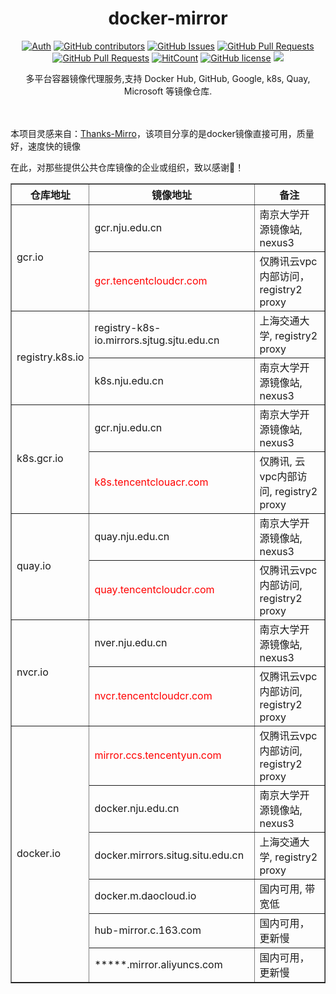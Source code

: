 <div align="center">

# docker-mirror

[![Auth](https://img.shields.io/badge/Auth-gebangfeng-ff69b4)](https://github.com/gebangfeng)
[![GitHub contributors](https://img.shields.io/github/contributors/gebangfeng/docker-mirror)](https://github.com/gebangfeng/docker-mirror/graphs/contributors)
[![GitHub Issues](https://img.shields.io/github/issues/gebangfeng/docker-mirror.svg)](https://github.com/gebangfeng/docker-mirror/issues)
[![GitHub Pull Requests](https://img.shields.io/github/issues-pr/gebangfeng/docker-mirror)](https://github.com/gebangfeng/docker-mirror/pulls)
[![GitHub Pull Requests](https://img.shields.io/github/stars/gebangfeng/docker-mirror)](https://github.com/gebangfeng/docker-mirror/stargazers)
[![HitCount](https://views.whatilearened.today/views/github/gebangfeng/docker-mirror.svg)](https://github.com/gebangfeng/docker-mirror)
[![GitHub license](https://img.shields.io/github/license/gebangfeng/docker-mirror)](https://github.com/gebangfeng/docker-mirror/blob/main/LICENSE)
[![](https://img.shields.io/badge/Awesome-MyStarList-c780fa?logo=Awesome-Lists)](https://github.com/gebangfeng/awesome-stars-gebangfeng#readme)

<p> 多平台容器镜像代理服务,支持 Docker Hub, GitHub, Google, k8s, Quay, Microsoft 等镜像仓库. </p>

<img src="https://cdn.jsdelivr.net/gh/gebangfeng/tu@main/img/image_20240420_214408.gif" width="800"  height="3">
</div><br>

本项目灵感来自：[Thanks-Mirro](https://github.com/eryajf/Thanks-Mirro)，该项目分享的是docker镜像直接可用，质量好，速度快的镜像

在此，对那些提供公共仓库镜像的企业或组织，致以感谢🫡！

<table border="1">
  <tr>
    <th>仓库地址</th>
    <th>镜像地址</th>
    <th>备注</th>
  </tr>
  <tr>
    <td rowspan="2">gcr.io</td>
    <td>gcr.nju.edu.cn</td>
    <td>南京大学开源镜像站, nexus3</td>
  </tr>
  <tr>
    <td style="color: red;">gcr.tencentcloudcr.com</td>
    <td>仅腾讯云vpc内部访问，registry2 proxy</td>
  </tr>
  <tr>
    <td rowspan="2" >registry.k8s.io</td>
    <td>registry-k8s-io.mirrors.sjtug.sjtu.edu.cn</td>
    <td>上海交通大学, registry2 proxy</td>
  </tr>
  <tr>
    <td>k8s.nju.edu.cn</td>
    <td>南京大学开源镜像站, nexus3</td>
  </tr>
  <tr>
   <td rowspan="2">k8s.gcr.io</td>
    <td>gcr.nju.edu.cn</td>
    <td>南京大学开源镜像站, nexus3</td>
  </tr>
  <tr>
    <td style="color: red;">k8s.tencentclouacr.com</td>
    <td>仅腾讯, 云vpc内部访问, registry2 proxy</td>
  </tr>
  <tr>
    <td rowspan="2">quay.io</td>
    <td>quay.nju.edu.cn</td>
    <td>南京大学开源镜像站, nexus3</td>
  </tr>
  <tr>
    <td style="color: red;">quay.tencentcloudcr.com</td>
    <td>仅腾讯云vpc内部访问, registry2 proxy</td>
  </tr>
  <tr>
  <td rowspan="2">nvcr.io</td>
    <td>nver.nju.edu.cn</td>
    <td>南京大学开源镜像站, nexus3</td>
  </tr>
  <tr>
    <td style="color: red;">nvcr.tencentcloudcr.com</td>
    <td>仅腾讯云vpc内部访问, registry2 proxy</td>
  </tr>
  <tr>
  <td rowspan="6">docker.io</td>
   <td style="color: red;">mirror.ccs.tencentyun.com</td>
    <td>仅腾讯云vpc内部访问, registry2 proxy</td>
  </tr>
  <tr>
    <td>docker.nju.edu.cn</td>
    <td>南京大学开源镜像站, nexus3</td>
  </tr>
  <tr>
    <td>docker.mirrors.situg.situ.edu.cn</td>  
    <td>上海交通大学, registry2 proxy</td>
  </tr>
  <tr>
    <td>docker.m.daocloud.io</td>
    <td>国内可用, 带宽低</td>
  </tr>
  <tr>
    <td>hub-mirror.c.163.com</td>
    <td>国内可用，更新慢</td>
  </tr>
  <tr>
    <td>*****.mirror.aliyuncs.com</td>
    <td>国内可用，更新慢</td>
  </tr>
</table>